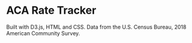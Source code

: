 # ACA Rate Tracker

Built with D3.js, HTML and CSS.
Data from the U.S. Census Bureau, 2018 American Community Survey.
